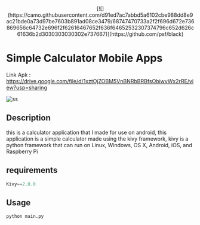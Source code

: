 <p align="center">
    [![](https://camo.githubusercontent.com/d91ed7ac7abbd5a6102cbe988dd8e9ac21bde0a73d97be7603b891ad08ce3479/68747470733a2f2f696d672e736869656c64732e696f2f62616467652f636f64652532307374796c652d626c61636b2d3030303030302e737667)](https://github.com/psf/black)
</p>

# Simple Calculator Mobile Apps

Link Apk : https://drive.google.com/file/d/1xztOjZOBM5VnBNRbBRBfsObiwvWx2rRE/view?usp=sharing

![ss](https://media.discordapp.net/attachments/888079059010093146/908625272427905034/Screenshot_20211112-145215.png?width=237&height=473)

## Description
this is a calculator application that I made for use on android, this application is a simple calculator made using the kivy framework, kivy is a python framework that can run on Linux, Windows, OS X, Android, iOS, and Raspberry Pi

## requirements
````python
Kivy==2.0.0
````

## Usage
````python
python main.py
````
